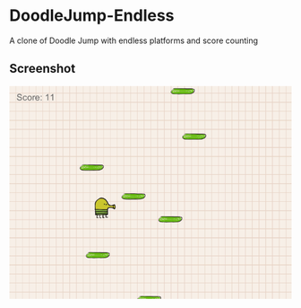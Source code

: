 # DoodleJump-Endless
A clone of Doodle Jump with endless platforms and score counting
## Screenshot
![In game ss](DoodleJumpSS.PNG)
